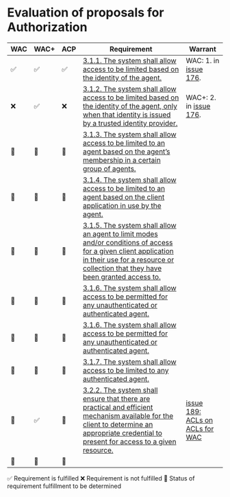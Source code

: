 # Evaluation of proposals for Authorization

| WAC | WAC+ | ACP | Requirement | Warrant | 
| --- | --- | --- | --- | --- |
| ✅ | ✅ | ✅ | [3.1.1. The system shall allow access to be limited based on the identity of the agent.](https://solid.github.io/authorization-panel/authorization-ucr/#req-agent-identity) | WAC: 1. in [issue 176](https://github.com/solid/authorization-panel/issues/176). |
| ❌ | ✅ | ❌  | [3.1.2. The system shall allow access to be limited based on the identity of the agent, only when that identity is issued by a trusted identity provider.](https://solid.github.io/authorization-panel/authorization-ucr/#req-trusted-identity) | WAC+: 2. in [issue 176](https://github.com/solid/authorization-panel/issues/176). | |
| 🔸 | 🔸 | 🔸 | [3.1.3. The system shall allow access to be limited to an agent based on the agent’s membership in a certain group of agents.](https://solid.github.io/authorization-panel/authorization-ucr/#req-agent-group) | |
| 🔸 | 🔸 | 🔸 | [3.1.4. The system shall allow access to be limited to an agent based on the client application in use by the agent.](https://solid.github.io/authorization-panel/authorization-ucr/#req-application) | |
| 🔸 | 🔸 | 🔸 | [3.1.5. The system shall allow an agent to limit modes and/or conditions of access for a given client application in their use for a resource or collection that they have been granted access to.](https://solid.github.io/authorization-panel/authorization-ucr/#req-client-constrained) | |
| 🔸 | 🔸 | 🔸 | [3.1.6. The system shall allow access to be permitted for any unauthenticated or authenticated agent.](https://solid.github.io/authorization-panel/authorization-ucr/#req-public) | |
| 🔸 | 🔸 | 🔸 | [3.1.6. The system shall allow access to be permitted for any unauthenticated or authenticated agent.](https://solid.github.io/authorization-panel/authorization-ucr/#req-public) | |
| 🔸 | 🔸 | 🔸 | [3.1.7. The system shall allow access to be limited to any authenticated agent.](https://solid.github.io/authorization-panel/authorization-ucr/#req-authenticated) | |
| 🔸 | ✅ | 🔸 | [3.2.2. The system shall ensure that there are practical and efficient mechanism available for the client to determine an appropriate credential to present for access to a given resource.](https://solid.github.io/authorization-panel/authorization-ucr/#req-vc-determine) | [issue 189: ACLs on ACLs for WAC](https://github.com/solid/authorization-panel/issues/189) |
| 🔸 | 🔸 | 🔸 | []() | |

✅ Requirement is fulfilled
❌ Requirement is not fulfilled
🔸 Status of requirement fulfillment to be determined
